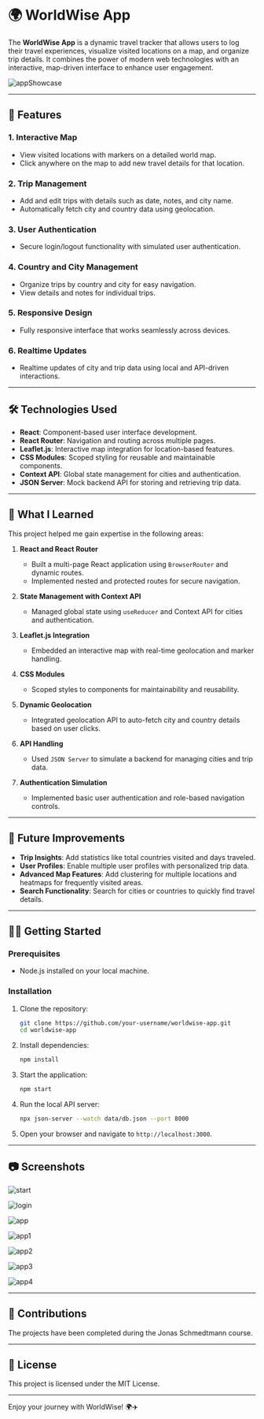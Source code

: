 # 🌍 WorldWise App  

The **WorldWise App** is a dynamic travel tracker that allows users to log their travel experiences, visualize visited locations on a map, and organize trip details. It combines the power of modern web technologies with an interactive, map-driven interface to enhance user engagement.  

![appShowcase](WorldWiseGif.gif)

---  

## 🚀 Features  

### **1. Interactive Map**  
- View visited locations with markers on a detailed world map.  
- Click anywhere on the map to add new travel details for that location.  

### **2. Trip Management**  
- Add and edit trips with details such as date, notes, and city name.  
- Automatically fetch city and country data using geolocation.  

### **3. User Authentication**  
- Secure login/logout functionality with simulated user authentication.  

### **4. Country and City Management**  
- Organize trips by country and city for easy navigation.  
- View details and notes for individual trips.  

### **5. Responsive Design**  
- Fully responsive interface that works seamlessly across devices.  

### **6. Realtime Updates**  
- Realtime updates of city and trip data using local and API-driven interactions.  

---  

## 🛠️ Technologies Used  

- **React**: Component-based user interface development.  
- **React Router**: Navigation and routing across multiple pages.  
- **Leaflet.js**: Interactive map integration for location-based features.  
- **CSS Modules**: Scoped styling for reusable and maintainable components.  
- **Context API**: Global state management for cities and authentication.  
- **JSON Server**: Mock backend API for storing and retrieving trip data.  

---  

## 📖 What I Learned  

This project helped me gain expertise in the following areas:  

1. **React and React Router**  
   - Built a multi-page React application using `BrowserRouter` and dynamic routes.  
   - Implemented nested and protected routes for secure navigation.  

2. **State Management with Context API**  
   - Managed global state using `useReducer` and Context API for cities and authentication.  

3. **Leaflet.js Integration**  
   - Embedded an interactive map with real-time geolocation and marker handling.  

4. **CSS Modules**  
   - Scoped styles to components for maintainability and reusability.  

5. **Dynamic Geolocation**  
   - Integrated geolocation API to auto-fetch city and country details based on user clicks.  

6. **API Handling**  
   - Used `JSON Server` to simulate a backend for managing cities and trip data.  

7. **Authentication Simulation**  
   - Implemented basic user authentication and role-based navigation controls.  

---  

## 🌟 Future Improvements  

- **Trip Insights**: Add statistics like total countries visited and days traveled.  
- **User Profiles**: Enable multiple user profiles with personalized trip data.  
- **Advanced Map Features**: Add clustering for multiple locations and heatmaps for frequently visited areas.  
- **Search Functionality**: Search for cities or countries to quickly find travel details.  

---  

## 🧑‍💻 Getting Started  

### Prerequisites  
- Node.js installed on your local machine.  

### Installation  

1. Clone the repository:  
   ```bash
   git clone https://github.com/your-username/worldwise-app.git  
   cd worldwise-app  
   ```  

2. Install dependencies:  
   ```bash
   npm install  
   ```  

3. Start the application:  
   ```bash
   npm start  
   ```  

4. Run the local API server:  
   ```bash
   npx json-server --watch data/db.json --port 8000  
   ```  

5. Open your browser and navigate to `http://localhost:3000`.  

---  

## 📷 Screenshots  

![start](assets/image1.PNG)

![login](assets/image2.PNG)

![app](assets/Image3.PNG)

![app1](assets/image4.PNG)

![app2](assets/image5.PNG)

![app3](assets/image6.PNG)

![app4](assets/image7.PNG)


---  

## 🤝 Contributions  

The projects have been completed during the Jonas Schmedtmann course.

---  

## 📝 License  

This project is licensed under the MIT License.  

---  

Enjoy your journey with WorldWise! 🌍✈️  
